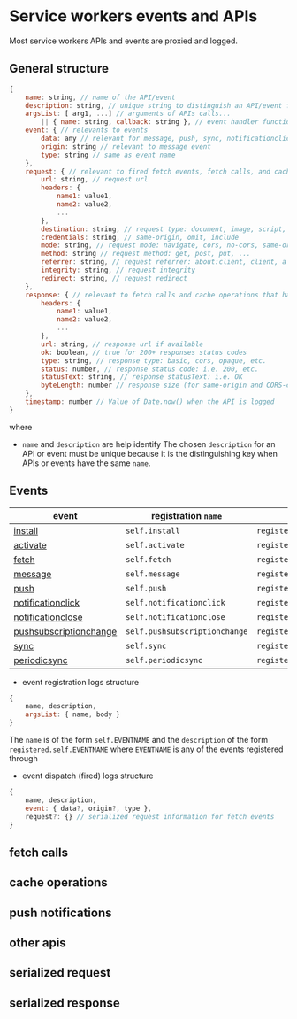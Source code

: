 # Service workers events and APIs
Most service workers APIs and events are proxied and logged. 

## General structure

```javascript
{
    name: string, // name of the API/event
    description: string, // unique string to distinguish an API/event from others
    argsList: [ arg1, ...] // arguments of APIs calls...
        || { name: string, callback: string }, // event handler function name and callback string
    event: { // relevants to events
        data: any // relevant for message, push, sync, notificationclick events
        origin: string // relevant to message event
        type: string // same as event name
    },
    request: { // relevant to fired fetch events, fetch calls, and cache APIs that handle requests(i.e. caches.match)
        url: string, // request url
        headers: {
            name1: value1,
            name2: value2,
            ...
        },
        destination: string, // request type: document, image, script, etc.
		credentials: string, // same-origin, omit, include
		mode: string, // request mode: navigate, cors, no-cors, same-origin, websocket
		method: string // request method: get, post, put, ...
		referrer: string, // request referrer: about:client, client, a URL, ...
		integrity: string, // request integrity 
		redirect: string, // request redirect
    }, 
    response: { // relevant to fetch calls and cache operations that handle responses (cache.put)
        headers: {
            name1: value1,
            name2: value2,
            ...
        },
        url: string, // response url if available
        ok: boolean, // true for 200+ responses status codes
        type: string, // response type: basic, cors, opaque, etc.
        status: number, // response status code: i.e. 200, etc.
        statusText: string, // response statusText: i.e. OK
        byteLength: number // response size (for same-origin and CORS-compliant responses)
    }, 
    timestamp: number // Value of Date.now() when the API is logged
}
```
where
- `name` and `description` are help identify 
The chosen `description` for an API or event must be unique because it is the distinguishing key when APIs or events have the same `name`.


## Events

| event | registration `name` | registration `description` | `name` when fired | `description` when fired |
|--|--|--|--|--|
[install](https://developer.mozilla.org/en-US/docs/Web/API/ServiceWorkerGlobalScope/install_event) | `self.install` | `registered.self.install` | `install` | `self.install` | 
[activate](https://developer.mozilla.org/en-US/docs/Web/API/ServiceWorkerGlobalScope/activate_event) | `self.activate` | `registered.self.activate` | `activate` | `self.activate` | 
[fetch](https://developer.mozilla.org/en-US/docs/Web/API/ServiceWorkerGlobalScope/fetch_event) | `self.fetch` | `registered.self.fetch` | `fetch` | `self.fetch` | 
[message](https://developer.mozilla.org/en-US/docs/Web/API/ServiceWorkerGlobalScope/message_event) | `self.message` | `registered.self.message` | `message` | `self.message` |
[push](https://developer.mozilla.org/en-US/docs/Web/API/ServiceWorkerGlobalScope/push_event) | `self.push` | `registered.self.push` | `push` | `self.push` |
[notificationclick](https://developer.mozilla.org/en-US/docs/Web/API/ServiceWorkerGlobalScope/notificationclick_event) | `self.notificationclick` | `registered.self.notificationclick` | `notificationclick` | `self.notificationclick` |
[notificationclose](https://developer.mozilla.org/en-US/docs/Web/API/ServiceWorkerGlobalScope/notificationclose_event) | `self.notificationclose` | `registered.self.notificationclose` | `notificationclose` | `self.notificationclose` |
[pushsubscriptionchange](https://developer.mozilla.org/en-US/docs/Web/API/ServiceWorkerGlobalScope/pushsubscriptionchange_event) | `self.pushsubscriptionchange` | `registered.self.pushsubscriptionchange` | `pushsubscriptionchange` | `self.pushsubscriptionchange` |
[sync](https://developer.mozilla.org/en-US/docs/Web/API/ServiceWorkerGlobalScope/sync_event) | `self.sync` | `registered.self.sync` | `sync` | `self.sync` |
[periodicsync](https://developer.mozilla.org/en-US/docs/Web/API/ServiceWorkerGlobalScope/periodicsync_event) | `self.periodicsync` | `registered.self.periodicsync` | `periodicsync` | `self.periodicsync` |


- event registration logs structure
```javaScript
{
    name, description,
    argsList: { name, body }
}
```
The `name` is of the form `self.EVENTNAME` and the `description` of the form `registered.self.EVENTNAME` where `EVENTNAME` is any of the events registered through 
- event dispatch (fired) logs structure
```javaScript
{
    name, description, 
    event: { data?, origin?, type },
    request?: {} // serialized request information for fetch events
}
```
## fetch calls

## cache operations

## push notifications

## other apis

## serialized request

## serialized response

